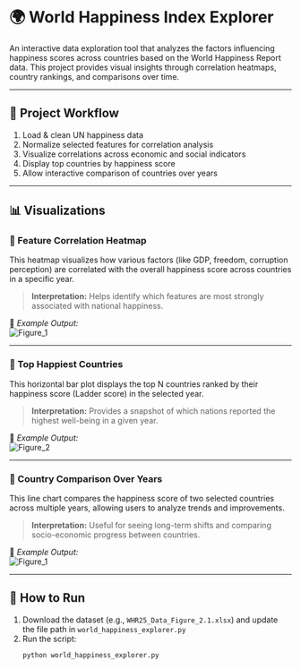 # 🌍 World Happiness Index Explorer

An interactive data exploration tool that analyzes the factors influencing happiness scores across countries based on the World Happiness Report data. This project provides visual insights through correlation heatmaps, country rankings, and comparisons over time.

---

## 🧪 Project Workflow

1. Load & clean UN happiness data  
2. Normalize selected features for correlation analysis  
3. Visualize correlations across economic and social indicators  
4. Display top countries by happiness score  
5. Allow interactive comparison of countries over years

---

## 📊 Visualizations

### 📌 Feature Correlation Heatmap

This heatmap visualizes how various factors (like GDP, freedom, corruption perception) are correlated with the overall happiness score across countries in a specific year.

> **Interpretation:** Helps identify which features are most strongly associated with national happiness.

📸 *Example Output:*  
![Figure_1](https://github.com/user-attachments/assets/08a39414-d289-4fd7-ad04-323ab6d27ea5)

---

### 📌 Top Happiest Countries

This horizontal bar plot displays the top N countries ranked by their happiness score (Ladder score) in the selected year.

> **Interpretation:** Provides a snapshot of which nations reported the highest well-being in a given year.

📸 *Example Output:*  
![Figure_2](https://github.com/user-attachments/assets/42234ca9-3b52-4123-89c2-e93fe61f1c3f)


---

### 📌 Country Comparison Over Years

This line chart compares the happiness score of two selected countries across multiple years, allowing users to analyze trends and improvements.

> **Interpretation:** Useful for seeing long-term shifts and comparing socio-economic progress between countries.

📸 *Example Output:*  
![Figure_1](https://github.com/user-attachments/assets/dee2637e-fe76-4ff6-a801-7c091ab81320)


---

## 🚀 How to Run

1. Download the dataset (e.g., `WHR25_Data_Figure_2.1.xlsx`) and update the file path in `world_happiness_explorer.py`
2. Run the script:
   ```bash
   python world_happiness_explorer.py
